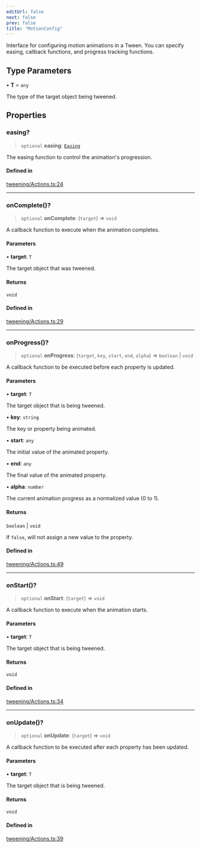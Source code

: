```yaml
---
editUrl: false
next: false
prev: false
title: "MotionConfig"
---
```


Interface for configuring motion animations in a Tween.
You can specify easing, callback functions, and progress tracking functions.

## Type Parameters

• **T** = `any`

The type of the target object being tweened.

## Properties

### easing?

> `optional` **easing**: [`Easing`](/three.ez/api/type-aliases/easing/)

The easing function to control the animation's progression.

#### Defined in

[tweening/Actions.ts:24](https://github.com/luigidenora/three.ez/blob/57bd50835d7b63a4eed7f77bf46f98834d85a05c/src/tweening/Actions.ts#L24)

***

### onComplete()?

> `optional` **onComplete**: (`target`) => `void`

A callback function to execute when the animation completes.

#### Parameters

• **target**: `T`

The target object that was tweened.

#### Returns

`void`

#### Defined in

[tweening/Actions.ts:29](https://github.com/luigidenora/three.ez/blob/57bd50835d7b63a4eed7f77bf46f98834d85a05c/src/tweening/Actions.ts#L29)

***

### onProgress()?

> `optional` **onProgress**: (`target`, `key`, `start`, `end`, `alpha`) => `boolean` \| `void`

A callback function to be executed before each property is updated.

#### Parameters

• **target**: `T`

The target object that is being tweened.

• **key**: `string`

The key or property being animated.

• **start**: `any`

The initial value of the animated property.

• **end**: `any`

The final value of the animated property.

• **alpha**: `number`

The current animation progress as a normalized value (0 to 1).

#### Returns

`boolean` \| `void`

If `false`, will not assign a new value to the property.

#### Defined in

[tweening/Actions.ts:49](https://github.com/luigidenora/three.ez/blob/57bd50835d7b63a4eed7f77bf46f98834d85a05c/src/tweening/Actions.ts#L49)

***

### onStart()?

> `optional` **onStart**: (`target`) => `void`

A callback function to execute when the animation starts.

#### Parameters

• **target**: `T`

The target object that is being tweened.

#### Returns

`void`

#### Defined in

[tweening/Actions.ts:34](https://github.com/luigidenora/three.ez/blob/57bd50835d7b63a4eed7f77bf46f98834d85a05c/src/tweening/Actions.ts#L34)

***

### onUpdate()?

> `optional` **onUpdate**: (`target`) => `void`

A callback function to be executed after each property has been updated.

#### Parameters

• **target**: `T`

The target object that is being tweened.

#### Returns

`void`

#### Defined in

[tweening/Actions.ts:39](https://github.com/luigidenora/three.ez/blob/57bd50835d7b63a4eed7f77bf46f98834d85a05c/src/tweening/Actions.ts#L39)

